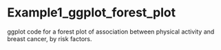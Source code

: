 # Example1_ggplot_forest_plot
ggplot code for a forest plot of association between physical activity and breast cancer, by risk factors.
